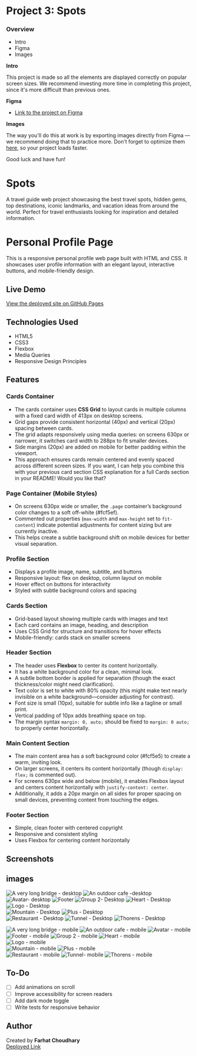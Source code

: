 # Project 3: Spots

### Overview

- Intro
- Figma
- Images

**Intro**

This project is made so all the elements are displayed correctly on popular screen sizes. We recommend investing more time in completing this project, since it's more difficult than previous ones.

**Figma**

- [Link to the project on Figma](https://www.figma.com/file/BBNm2bC3lj8QQMHlnqRsga/Sprint-3-Project-%E2%80%94-Spots?type=design&node-id=2%3A60&mode=design&t=afgNFybdorZO6cQo-1)

**Images**

The way you'll do this at work is by exporting images directly from Figma — we recommend doing that to practice more. Don't forget to optimize them [here](https://tinypng.com/), so your project loads faster.

Good luck and have fun!

# Spots

A travel guide web project showcasing the best travel spots, hidden gems, top destinations, iconic landmarks, and vacation ideas from around the world. Perfect for travel enthusiasts looking for inspiration and detailed information.

# Personal Profile Page

This is a responsive personal profile web page built with HTML and CSS. It showcases user profile information with an elegant layout, interactive buttons, and mobile-friendly design.

## Live Demo

[View the deployed site on GitHub Pages](https://your-username.github.io/your-repo-name)

## Technologies Used

- HTML5
- CSS3
- Flexbox
- Media Queries
- Responsive Design Principles

## Features

### Cards Container

- The cards container uses **CSS Grid** to layout cards in multiple columns with a fixed card width of 413px on desktop screens.
- Grid gaps provide consistent horizontal (40px) and vertical (20px) spacing between cards.
- The grid adapts responsively using media queries: on screens 630px or narrower, it switches card width to 288px to fit smaller devices.
- Side margins (20px) are added on mobile for better padding within the viewport.
- This approach ensures cards remain centered and evenly spaced across different screen sizes.
  If you want, I can help you combine this with your previous card section CSS explanation for a full Cards section in your README! Would you like that?

### Page Container (Mobile Styles)

- On screens 630px wide or smaller, the `.page` container’s background color changes to a soft off-white (#fcf5ef).
- Commented out properties (`max-width` and `max-height` set to `fit-content`) indicate potential adjustments for content sizing but are currently inactive.
- This helps create a subtle background shift on mobile devices for better visual separation.

### Profile Section

- Displays a profile image, name, subtitle, and buttons
- Responsive layout: flex on desktop, column layout on mobile
- Hover effect on buttons for interactivity
- Styled with subtle background colors and spacing

### Cards Section

- Grid-based layout showing multiple cards with images and text
- Each card contains an image, heading, and description
- Uses CSS Grid for structure and transitions for hover effects
- Mobile-friendly: cards stack on smaller screens

### Header Section

- The header uses **Flexbox** to center its content horizontally.
- It has a white background color for a clean, minimal look.
- A subtle bottom border is applied for separation (though the exact thickness/color might need clarification).
- Text color is set to white with 80% opacity (this might make text nearly invisible on a white background—consider adjusting for contrast).
- Font size is small (10px), suitable for subtle info like a tagline or small print.
- Vertical padding of 10px adds breathing space on top.
- The margin syntax `margin: 0, auto;` should be fixed to `margin: 0 auto;` to properly center horizontally.

### Main Content Section

- The main content area has a soft background color (#fcf5e5) to create a warm, inviting look.
- On larger screens, it centers its content horizontally (though `display: flex;` is commented out).
- For screens 630px wide and below (mobile), it enables Flexbox layout and centers content horizontally with `justify-content: center`.
- Additionally, it adds a 20px margin on all sides for proper spacing on small devices, preventing content from touching the edges.

### Footer Section

- Simple, clean footer with centered copyright
- Responsive and consistent styling
- Uses Flexbox for centering content horizontally

## Screenshots

## images

![A very long bridge - desktop](./images/a-very-long-bridge.jpg)
![An outdoor cafe -desktop](./images/an-outdoor-cafe.jpg)
![Avatar- desktop](./images/avatar.jpg)
![Footer](./images/Footer.png)
![Group 2- Desktop](./images/Group2.svg)
![Heart - Desktop](./images/heart.png)  
![Logo - Desktop](./images/Logo.svg)  
![Mountain - Desktop](./images/mountain.jpg)
![Plus - Desktop](./images/plus.svg)  
![Restaurant - Desktop](./images/restaurant.jpg)
![Tunnel - Desktop](./images/tunnel.jpg)
![Thorens - Desktop](./images/val-thorens.jpg)

![A very long bridge - mobile](./images/a-very-long-bridge.jpg)
![An outdoor cafe - mobile](./images/an-outdoor-cafe.jpg)
![Avatar - mobile](./images/avatar.jpg)
![Footer - mobile](./images/Footer.png)
![Group 2 -  mobile](./images/Group2.svg)
![Heart - mobile](./images/heart.png)  
![Logo - mobile](./images/Logo.svg)  
![Mountain - mobile](./images/mountain.jpg)
![Plus - mobile](./images/plus.svg)  
![Restaurant - mobile](./images/restaurant.jpg)
![Tunnel- mobile](./images/tunnel.jpg)
![Thorens - mobile](./images/val-thorens.jpg)

## To-Do

- [ ] Add animations on scroll
- [ ] Improve accessibility for screen readers
- [ ] Add dark mode toggle
- [ ] Write tests for responsive behavior

## Author

Created by **Farhat Choudhary**  
[Deployed Link](https://github.com/farhatchowdhary/se_project_spots)
